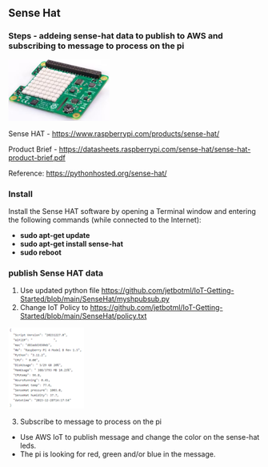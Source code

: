 ## Sense Hat 

### Steps - addeing sense-hat data to publish to AWS and subscribing to message to process on the pi


<img src='https://github.com/jetbotml/IoT-Getting-Started/blob/main/SenseHat/SenseHat.png' width="40%" height="40%">

Sense HAT - https://www.raspberrypi.com/products/sense-hat/

Product Brief - https://datasheets.raspberrypi.com/sense-hat/sense-hat-product-brief.pdf

Reference: https://pythonhosted.org/sense-hat/


### Install
Install the Sense HAT software by opening a Terminal window and entering the following commands (while connected to the Internet):

- **sudo apt-get update**
- **sudo apt-get install sense-hat**
- **sudo reboot**

### publish Sense HAT data 
1. Use updated python file https://github.com/jetbotml/IoT-Getting-Started/blob/main/SenseHat/myshpubsub.py
2. Change IoT Policy to https://github.com/jetbotml/IoT-Getting-Started/blob/main/SenseHat/policy.txt

<img src='https://github.com/jetbotml/IoT-Getting-Started/blob/main/SenseHat/IoTDataExample2.png' width="30%" height="30%">

3. Subscribe to message to process on the pi
  - Use AWS IoT to publish message and change the color on the sense-hat leds.
  - The pi is looking for red, green and/or blue in the message.

